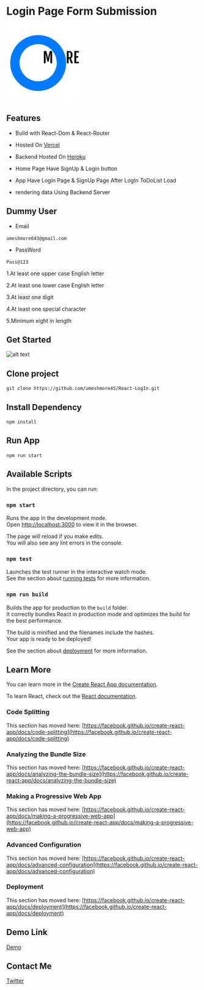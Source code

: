 # Login Page Form Submission

![alt text](https://raw.githubusercontent.com/umeshmore45/Timer-Application/master/img/logo.png)

## Features
- Build with React-Dom & React-Router 

- Hosted On [Vercel](https://vercel.com/)

- Backend Hosted On [Heroku](https://www.heroku.com/home)


- Home Page Have SignUp & Login button

- App Have Login Page &  SignUp Page After LogIn ToDoList Load 

- rendering  data Using  Backend Server 

## Dummy User  

- Email

``
umeshmore643@gmail.com
``

- PassWord

``
Pass@123
``


1.At least one upper case English letter

2.At least one lower case English letter

3.At least one digit

4.At least one special character

5.Minimum eight in length


## Get Started

![alt text](https://media.giphy.com/media/11BbGyhVmk4iLS/giphy.gif)


## Clone project

```
git clone https://github.com/umeshmore45/React-LogIn.git
```
## Install Dependency

```
npm install
```
## Run App
```
npm run start
```


## Available Scripts

In the project directory, you can run:

### `npm start`

Runs the app in the development mode.\
Open [http://localhost:3000](http://localhost:3000) to view it in the browser.

The page will reload if you make edits.\
You will also see any lint errors in the console.

### `npm test`

Launches the test runner in the interactive watch mode.\
See the section about [running tests](https://facebook.github.io/create-react-app/docs/running-tests) for more information.

### `npm run build`

Builds the app for production to the `build` folder.\
It correctly bundles React in production mode and optimizes the build for the best performance.

The build is minified and the filenames include the hashes.\
Your app is ready to be deployed!

See the section about [deployment](https://facebook.github.io/create-react-app/docs/deployment) for more information.

## Learn More

You can learn more in the [Create React App documentation](https://facebook.github.io/create-react-app/docs/getting-started).

To learn React, check out the [React documentation](https://reactjs.org/).

### Code Splitting

This section has moved here: [https://facebook.github.io/create-react-app/docs/code-splitting](https://facebook.github.io/create-react-app/docs/code-splitting)

### Analyzing the Bundle Size

This section has moved here: [https://facebook.github.io/create-react-app/docs/analyzing-the-bundle-size](https://facebook.github.io/create-react-app/docs/analyzing-the-bundle-size)

### Making a Progressive Web App

This section has moved here: [https://facebook.github.io/create-react-app/docs/making-a-progressive-web-app](https://facebook.github.io/create-react-app/docs/making-a-progressive-web-app)

### Advanced Configuration

This section has moved here: [https://facebook.github.io/create-react-app/docs/advanced-configuration](https://facebook.github.io/create-react-app/docs/advanced-configuration)

### Deployment

This section has moved here: [https://facebook.github.io/create-react-app/docs/deployment](https://facebook.github.io/create-react-app/docs/deployment)


## Demo Link

 [Demo](https://react-log-in.vercel.app/)

## Contact Me
[Twitter](https://twitter.com/Iamdvirus45)




